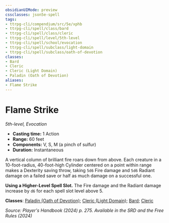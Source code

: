 ```yaml
---
obsidianUIMode: preview
cssclasses: json5e-spell
tags:
- ttrpg-cli/compendium/src/5e/xphb
- ttrpg-cli/spell/class/bard
- ttrpg-cli/spell/class/cleric
- ttrpg-cli/spell/level/5th-level
- ttrpg-cli/spell/school/evocation
- ttrpg-cli/spell/subclass/light-domain
- ttrpg-cli/spell/subclass/oath-of-devotion
classes:
- Bard
- Cleric
- Cleric (Light Domain)
- Paladin (Oath of Devotion)
aliases:
- Flame Strike
---
```

# Flame Strike
*5th-level, Evocation*  


- **Casting time:** 1 Action
- **Range:** 60 feet
- **Components:** V, S, M (a pinch of sulfur)
- **Duration:** Instantaneous

A vertical column of brilliant fire roars down from above. Each creature in a 10-foot-radius, 40-foot-high Cylinder centered on a point within range makes a Dexterity saving throw, taking `5d6` Fire damage and `5d6` Radiant damage on a failed save or half as much damage on a successful one.

**Using a Higher-Level Spell Slot.** The Fire damage and the Radiant damage increase by `d6` for each spell slot level above 5.

**Classes**: [Paladin (Oath of Devotion)](Інструменти%20ДМ/CLI/lists/list-spells-classes-oath-of-devotion-xphb.md "subclass=XPHB;class=XPHB"); [Cleric (Light Domain)](Інструменти%20ДМ/CLI/lists/list-spells-classes-light-domain-xphb.md "subclass=XPHB;class=XPHB"); [Bard](Інструменти%20ДМ/CLI/lists/list-spells-classes-bard.md); [Cleric](Інструменти%20ДМ/CLI/lists/list-spells-classes-cleric.md)

*Source: Player's Handbook (2024) p. 275. Available in the <span title='Systems Reference Document (5.2)'>SRD</span> and the Free Rules (2024)*